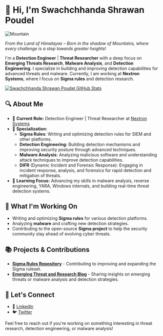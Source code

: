 # 👋 Hi, I'm Swachchhanda Shrawan Poudel

![Mountain](https://github.com/user-attachments/assets/27917685-3be4-4b28-add4-2965925dc2c6)

*From the Land of Himalayas – Born in the shadow of Mountains, where every challenge is a step towards greater heights!*


I'm a **Detection Engineer** | **Threat Researcher** with a deep focus on **Emerging Threats Research**, **Malware Analysis**, and **Detection Engineering**. I specialize in building and improving detection capabilities for advanced threats and malware. Currently, I am working at **Nextron Systems**, where I focus on **Sigma rules** and detection research.


[![Swachchhanda Shrawan Poudel GitHub Stats](https://github-readme-stats.vercel.app/api?username=swachchhanda000&count_private=true&show_icons=true&theme=dark&hide_rank=false)](https://github.com/anuraghazra/github-readme-stats)

## 🔍 About Me

- 💼 **Current Role:** Detection Engineer | Threat Researcher at [Nextron Systems](https://www.nextron-systems.com)
- 🔬 **Specialization:**
  - **Sigma Rules**: Writing and optimizing detection rules for SIEM and other platforms.
  - **Detection Engineering**: Building detection mechanisms and improving security posture through advanced techniques.
  - **Malware Analysis**: Analyzing malicious software and understanding attack techniques to improve detection capabilities.
  - **DIFR** (Dynamic Incident and Forensic Response): Engaging in incident response, analysis, and forensics for rapid detection and mitigation of threats.
- 🧠 **Learning Focus:** Advancing my skills in malware analysis, reverse engineering, YARA, Windows internals, and building real-time threat detection systems.

## 📜 What I'm Working On

- Writing and optimizing **Sigma rules** for various detection platforms.
- Analyzing **malware** and crafting new detection strategies.
- Contributing to the open-source **Sigma project** to help the security community stay ahead of evolving cyber threats.


## 📚 Projects & Contributions

- [**Sigma Rules Repository**](https://github.com/SigmaHQ/sigma) - Contributing to improving and expanding the Sigma ruleset.
- [**Emerging Threat and Research Blog**](https://www.logpoint.com/en/author/swachchhanda/) - Sharing insights on emerging threats or malware analysis and detection strategies.

## 🚀 Let's Connect

- 💼 [LinkedIn](https://www.linkedin.com/in/swachchhanda-shrawan-poudel-28447a1b6/)
- 🐦 [Twitter](https://twitter.com/_swachchhanda_)
  
Feel free to reach out if you're working on something interesting in threat research, detection engineering, or malware analysis!

